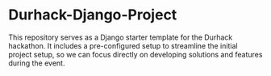 # Durhack-Django-Project
This repository serves as a Django starter template for the Durhack hackathon. It includes a pre-configured setup to streamline the initial project setup, so we can focus directly on developing solutions and features during the event.
